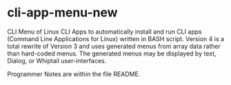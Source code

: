 # cli-app-menu-new
CLI Menu of Linux CLI Apps to automatically install and run CLI apps
(Command Line Applications for Linux) written in BASH script.
Version 4 is a total rewrite of Version 3 and uses generated menus
from array data rather than hard-coded menus. 
The generated menus may be displayed by text, Dialog, or Whiptail user-interfaces.

Programmer Notes are within the file README.
